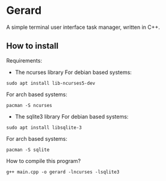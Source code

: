 # Gerard
A simple terminal user interface task manager, written in C++.

## How to install

Requirements:
- The ncurses library
For debian based systems:
```
sudo apt install lib-ncurses5-dev
```
For arch based systems:
```
pacman -S ncurses
```

- The sqlite3 library
For debian based systems:
```
sudo apt install libsqlite-3
```
For arch based systems:
```
pacman -S sqlite
```

How to compile this program?
```
g++ main.cpp -o gerard -lncurses -lsqlite3
```
